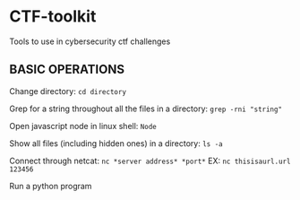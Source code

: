 # CTF-toolkit

Tools to use in cybersecurity ctf challenges

## BASIC OPERATIONS


Change directory: 
```cd directory```

Grep for a string throughout all the files in a directory:
```grep -rni "string"```

Open javascript node in linux shell:
```Node```

Show all files (including hidden ones) in a directory: ```ls -a```

Connect through netcat:
``` nc *server address* *port* ``` EX: ```nc thisisaurl.url 123456```

Run a python program

```diff - MAKE SURE YOU HAVE PYTHON INSTALLED
